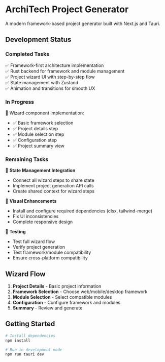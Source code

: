 # ArchiTech Project Generator

A modern framework-based project generator built with Next.js and Tauri.

## Development Status

### Completed Tasks

✅ Framework-first architecture implementation  
✅ Rust backend for framework and module management  
✅ Project wizard UI with step-by-step flow  
✅ State management with Zustand  
✅ Animation and transitions for smooth UX  

### In Progress

🔄 Wizard component implementation:
- ✅ Basic framework selection
- ✅ Project details step
- ✅ Module selection step
- ✅ Configuration step
- ✅ Project summary view

### Remaining Tasks

🔲 **State Management Integration**
- Connect all wizard steps to share state
- Implement project generation API calls
- Create shared context for wizard steps

🔲 **Visual Enhancements**
- Install and configure required dependencies (clsx, tailwind-merge)
- Fix UI inconsistencies
- Complete responsive design

🔲 **Testing**
- Test full wizard flow
- Verify project generation
- Test framework/module compatibility
- Ensure cross-platform compatibility

## Wizard Flow

1. **Project Details** - Basic project information
2. **Framework Selection** - Choose web/mobile/desktop framework
3. **Module Selection** - Select compatible modules
4. **Configuration** - Configure framework and modules
5. **Summary** - Review and generate

## Getting Started

```bash
# Install dependencies
npm install

# Run in development mode
npm run tauri dev
```

